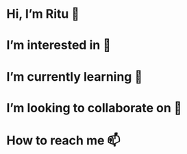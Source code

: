 # Hi, I’m Ritu 👋
# I’m interested in 👀
# I’m currently learning 🌱
# I’m looking to collaborate on 💞️
# How to reach me 📫

<!---
ritusantra/ritusantra is a ✨ special ✨ repository because its `README.md` (this file) appears on your GitHub profile.
You can click the Preview link to take a look at your changes.
--->
